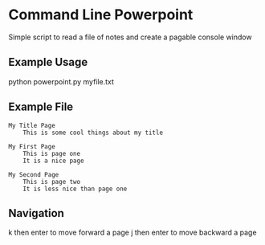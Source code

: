 # Command Line Powerpoint

Simple script to read a file of notes and create a pagable console window

## Example Usage
python powerpoint.py myfile.txt

## Example File

    My Title Page
	    This is some cool things about my title
	
	My First Page
		This is page one
		It is a nice page
	
	My Second Page
		This is page two
		It is less nice than page one

## Navigation
k then enter to move forward a page
j then enter to move backward a page